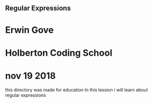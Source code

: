 ## Regular Expressions
# Erwin Gove
# Holberton Coding School
# nov 19 2018
this directory was made for education
In this lession i will learn about regular expressions